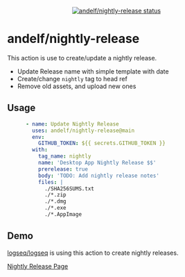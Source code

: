 <p align="center">
  <a href="https://github.com/andelf/nightly-release/actions"><img alt="andelf/nightly-release status" src="https://github.com/andelf/nightly-release/workflows/build-test/badge.svg"></a>
</p>

# andelf/nightly-release

This action is use to create/update a nightly release.

- Update Release name with simple template with date
- Create/change `nightly` tag to head ref
- Remove old assets, and upload new ones

## Usage

```yaml
      - name: Update Nightly Release
        uses: andelf/nightly-release@main
        env:
          GITHUB_TOKEN: ${{ secrets.GITHUB_TOKEN }}
        with:
          tag_name: nightly
          name: 'Desktop App Nightly Release $$'
          prerelease: true
          body: 'TODO: Add nightly release notes'
          files: |
            ./SHA256SUMS.txt
            ./*.zip
            ./*.dmg
            ./*.exe
            ./*.AppImage
```

## Demo

[logseq/logseq](https://github.com/logseq/logseq) is using this action to create nightly releases.

[Nightly Release Page](https://github.com/logseq/logseq/releases/tag/nightly)
